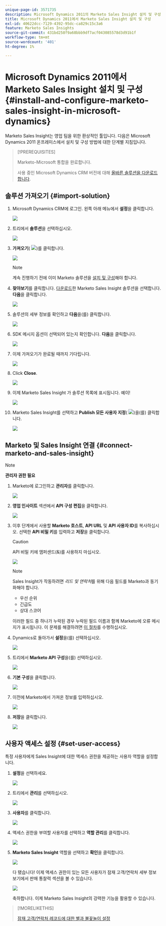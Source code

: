```yaml
---
unique-page-id: 3571735
description: Microsoft Dynamics 2011의 Marketo Sales Insight 설치 및 구성 - Marketo 문서 - 제품 설명서
title: Microsoft Dynamics 2011에서 Marketo Sales Insight 설치 및 구성
exl-id: 40622dcc-7129-4392-95dc-ca829c15c3a6
feature: Marketo Sales Insights
source-git-commit: 431bd258f9a68bbb9df7acf043085578d3d91b1f
workflow-type: tm+mt
source-wordcount: '401'
ht-degree: 1%

---
```


# Microsoft Dynamics 2011에서 Marketo Sales Insight 설치 및 구성 {#install-and-configure-marketo-sales-insight-in-microsoft-dynamics}

Marketo Sales Insight는 영업 팀을 위한 환상적인 툴입니다. 다음은 Microsoft Dynamics 2011 온프레미스에서 설치 및 구성 방법에 대한 단계별 지침입니다.

>[!PREREQUISITES]
>
>Marketo-Microsoft 통합을 완료합니다.
>
>사용 중인 Microsoft Dynamics CRM 버전에 대해 [올바른 솔루션을 다운로드합니다](/help/marketo/product-docs/marketo-sales-insight/msi-for-microsoft-dynamics/installing/download-the-marketo-sales-insight-solution-for-microsoft-dynamics.md).

## 솔루션 가져오기 {#import-solution}

1. Microsoft Dynamics CRM에 로그인. 왼쪽 아래 메뉴에서 **설정**&#x200B;을 클릭합니다.

   ![](assets/image2015-5-4-10-3a39-3a44.png)

1. 트리에서 **솔루션**&#x200B;을 선택하십시오.

   ![](assets/image2015-5-4-10-3a41-3a56.png)

1. **가져오기**( ![](assets/image2015-5-4-10-3a45-3a44.png))를 클릭합니다.

   ![](assets/image2015-5-4-10-3a42-3a38.png)

   >[!NOTE]
   >
   >계속 진행하기 전에 이미 Marketo 솔루션을 [설치 및 구성](/help/marketo/product-docs/marketo-sales-insight/msi-for-microsoft-dynamics/installing/install-and-configure-marketo-sales-insight-in-microsoft-dynamics-2011.md)해야 합니다.

1. **찾아보기**&#x200B;를 클릭합니다. [다운로드](/help/marketo/product-docs/marketo-sales-insight/msi-for-microsoft-dynamics/installing/download-the-marketo-sales-insight-solution-for-microsoft-dynamics.md)한 Marketo Sales Insight 솔루션을 선택합니다. **다음**&#x200B;을 클릭합니다.

   ![](assets/image2015-5-4-10-3a55-3a15.png)

1. 솔루션의 세부 정보를 확인하고 **다음**&#x200B;을(를) 클릭합니다.

   ![](assets/image2015-5-4-10-3a57-3a31.png)

1. SDK 메시지 옵션이 선택되어 있는지 확인합니다. **다음**&#x200B;을 클릭합니다.

   ![](assets/image2015-5-4-11-3a43-3a37.png)

1. 이제 가져오기가 완료될 때까지 기다립니다.

   ![](assets/image2015-5-4-11-3a0-3a58.png)

1. Click **Close**.

   ![](assets/crmhand.png)

1. 이제 Marketo Sales Insight 가 솔루션 목록에 표시됩니다. 예이!

   ![](assets/image2015-5-4-11-3a2-3a37.png)

1. Marketo Sales Insight를 선택하고 **Publish 모든 사용자 지정**( ![](assets/image2015-5-4-11-3a7-3a8.png))을(를) 클릭합니다.

   ![](assets/image2015-5-4-11-3a8-3a27.png)

## Marketo 및 Sales Insight 연결  {#connect-marketo-and-sales-insight}

>[!NOTE]
>
>**관리자 권한 필요**

1. Marketo에 로그인하고 **관리자**&#x200B;를 클릭합니다.

   ![](assets/image2014-12-12-9-3a6-3a50.png)

1. **영업 인사이트** 섹션에서 **API 구성 편집**&#x200B;을 클릭합니다.

   ![](assets/image2014-12-12-9-3a7-3a0.png)

1. 이후 단계에서 사용할 **Marketo 호스트**, **API URL** 및 **API 사용자 ID**&#x200B;를 복사하십시오. 선택한 **API 비밀 키**&#x200B;를 입력하고 **저장**&#x200B;을 클릭합니다.

   >[!CAUTION]
   >
   >API 비밀 키에 앰퍼샌드(&amp;)를 사용하지 마십시오.

   ![](assets/image2015-5-4-11-3a16-3a3.png)

   >[!NOTE]
   >
   >Sales Insight가 작동하려면 _리드 및 연락처_&#x200B;를 위해 다음 필드를 Marketo과 동기화해야 합니다.
   >
   >* 우선 순위
   >* 긴급도
   >* 상대 스코어
   >
   >이러한 필드 중 하나가 누락된 경우 누락된 필드 이름과 함께 Marketo에 오류 메시지가 표시됩니다. 이 문제를 해결하려면 [이 절차](/help/marketo/product-docs/marketo-sales-insight/msi-for-microsoft-dynamics/setting-up-and-using/required-fields-for-syncing-marketo-with-dynamics.md)를 수행하십시오.

1. Dynamics로 돌아가서 **설정**&#x200B;을(를) 선택하십시오.

   ![](assets/image2015-5-4-10-3a39-3a44.png)

1. 트리에서 **Marketo API 구성**&#x200B;을(를) 선택하십시오.

   ![](assets/image2015-5-4-11-3a22-3a41.png)

1. **기본 구성**&#x200B;을 클릭합니다.

   ![](assets/image2015-5-4-11-3a26-3a10.png)

1. 이전에 Marketo에서 가져온 정보를 입력하십시오.

   ![](assets/image2015-5-4-11-3a27-3a16.png)

1. **저장**&#x200B;을 클릭합니다.

   ![](assets/image2015-5-4-11-3a28-3a13.png)

## 사용자 액세스 설정 {#set-user-access}

특정 사용자에게 Sales Insight에 대한 액세스 권한을 제공하는 사용자 역할을 설정합니다.

1. **설정**&#x200B;을 선택하세요.

   ![](assets/image2015-5-4-11-3a30-3a54.png)

1. 트리에서 **관리**&#x200B;를 선택하십시오.

   ![](assets/image2015-5-4-11-3a31-3a39.png)

1. **사용자**&#x200B;를 클릭합니다.

   ![](assets/image2015-5-4-11-3a32-3a25.png)

1. 액세스 권한을 부여할 사용자를 선택하고 **역할 관리**&#x200B;를 클릭합니다.

   ![](assets/image2015-5-4-11-3a35-3a8.png)

1. **Marketo Sales Insight** 역할을 선택하고 **확인**&#x200B;을 클릭합니다.

   ![](assets/image2015-5-4-11-3a36-3a59.png)

   다 됐습니다! 이제 액세스 권한이 있는 모든 사용자가 잠재 고객/연락처 세부 정보 보기에서 판매 통찰력 섹션을 볼 수 있습니다.

   ![](assets/image2015-5-4-11-3a39-3a23.png)

   축하합니다. 이제 Marketo Sales Insight의 강력한 기능을 활용할 수 있습니다.

>[!MORELIKETHIS]
>
>[잠재 고객/연락처 레코드에 대한 별과 불꽃놀이 설정](/help/marketo/product-docs/marketo-sales-insight/msi-for-microsoft-dynamics/setting-up-and-using/setting-up-stars-and-flames-for-lead-contact-records.md)
